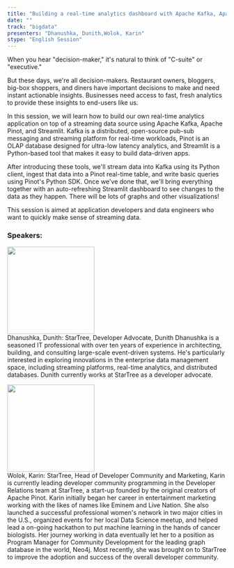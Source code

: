 ```yaml
---
title: "Building a real-time analytics dashboard with Apache Kafka, Apache Pinot, and Streamlit"
date: "" 
track: "bigdata"
presenters: "Dhanushka, Dunith,Wolok, Karin"
stype: "English Session"
---
```

When you hear "decision-maker," it's natural to think of "C-suite" or "executive." 

But these days, we're all decision-makers. Restaurant owners, bloggers, big-box shoppers, and diners have important decisions to make and need instant actionable insights. Businesses need access to fast, fresh analytics to provide these insights to end-users like us. 

In this session, we will learn how to build our own real-time analytics application on top of a streaming data source using Apache Kafka, Apache Pinot, and Streamlit. Kafka is a distributed, open-source pub-sub messaging and streaming platform for real-time workloads, Pinot is an OLAP database designed for ultra-low latency analytics, and Streamlit is a Python-based tool that makes it easy to build data-driven apps.

After introducing these tools, we'll stream data into Kafka using its Python client, ingest that data into a Pinot real-time table, and write basic queries using Pinot's Python SDK. Once we've done that, we'll bring everything together with an auto-refreshing Streamlit dashboard to see changes to the data as they happen. There will be lots of graphs and other visualizations!

This session is aimed at application developers and data engineers who want to quickly make sense of streaming data.
 ### Speakers: 
 <img src="images/speaker/1092.png" width="200" /><br>Dhanushka, Dunith: StarTree, Developer Advocate, Dunith Dhanushka is a seasoned IT professional with over ten years of experience in architecting, building, and consulting large-scale event-driven systems. He's particularly interested in exploring innovations in the enterprise data management space, including streaming platforms, real-time analytics, and distributed databases. Dunith currently works at StarTree as a developer advocate.
 <img src="images/speaker/1092_2.png" width="200" /><br>Wolok, Karin: StarTree, Head of Developer Community and Marketing, Karin is currently leading developer community programming in the Developer Relations team at StarTree, a start-up founded by the original creators of Apache Pinot. Karin initially began her career in entertainment marketing working with the likes of names like Eminem and Live Nation.  She also launched a successful professional women's network in two major cities in the U.S., organized events for her local Data Science meetup, and helped lead a on-going hackathon to put machine learning in the hands of cancer biologists. Her journey working in data eventually let her to a position as Program Manager for Community Development for the leading graph database in the world, Neo4j. Most recently, she was brought on to StarTree to improve the adoption and success of the overall developer community.
 